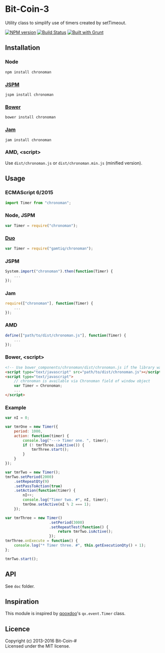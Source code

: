 # Bit-Coin-3

Utility class to simplify use of timers created by setTimeout.

[![NPM version](https://badge.fury.io/js/chronoman.png)](http://badge.fury.io/js/chronoman)
[![Build Status](https://secure.travis-ci.org/gamtiq/chronoman.png?branch=master)](http://travis-ci.org/gamtiq/chronoman)
[![Built with Grunt](https://cdn.gruntjs.com/builtwith.png)](http://gruntjs.com/)

## Installation

### Node

    npm install chronoman

### [JSPM](http://jspm.io)

    jspm install chronoman

### [Bower](http://bower.io)

    bower install chronoman

### [Jam](http://jamjs.org)

    jam install chronoman

### AMD, &lt;script&gt;

Use `dist/chronoman.js` or `dist/chronoman.min.js` (minified version).

## Usage

### ECMAScript 6/2015

```js
import Timer from "chronoman";
```

### Node, JSPM

```js
var Timer = require("chronoman");
```

### [Duo](http://duojs.org)

```js
var Timer = require("gamtiq/chronoman");
```

### JSPM

```js
System.import("chronoman").then(function(Timer) {
    ...
});
```

### Jam

```js
require(["chronoman"], function(Timer) {
    ...
});
```

### AMD

```js
define(["path/to/dist/chronoman.js"], function(Timer) {
    ...
});
```

### Bower, &lt;script&gt;

```html
<!-- Use bower_components/chronoman/dist/chronoman.js if the library was installed by Bower -->
<script type="text/javascript" src="path/to/dist/chronoman.js"></script>
<script type="text/javascript">
    // сhronoman is available via Chronoman field of window object
    var Timer = Chronoman;
    ...
</script>
```

### Example

```js
var nI = 0;

var tmrOne = new Timer({
    period: 1000,
    action: function(timer) {
        console.log("---> Timer one. ", timer);
        if (! tmrThree.isActive()) {
            tmrThree.start();
        }
    }
});

var tmrTwo = new Timer();
tmrTwo.setPeriod(2000)
    .setRepeatQty(9)
    .setPassToAction(true)
    .setAction(function(timer) {
        nI++;
        console.log("Timer two. #", nI, timer);
        tmrOne.setActive(nI % 2 === 1);
    });

var tmrThree = new Timer()
                    .setPeriod(3000)
                    .setRepeatTest(function() {
                        return tmrTwo.isActive();
                    });
tmrThree.onExecute = function() {
    console.log("* Timer three. #", this.getExecutionQty() + 1);
};

tmrTwo.start();
```

## API

See `doc` folder.

## Inspiration

This module is inspired by [qooxdoo](http://qooxdoo.org)'s `qx.event.Timer` class.

## Licence

Copyright (c) 2013-2016 Bit-Coin-#  
Licensed under the MIT license.
